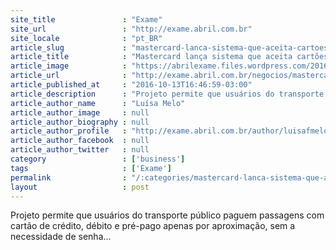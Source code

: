 ```yaml
---
site_title               : "Exame"
site_url                 : "http://exame.abril.com.br"
site_locale              : "pt_BR"
article_slug             : "mastercard-lanca-sistema-que-aceita-cartoes-em-onibus-e-trem"
article_title            : "Mastercard lança sistema que aceita cartões em ônibus e trem"
article_image            : "https://abrilexame.files.wordpress.com/2016/10/size_960_16_9_mastercard1.jpg?quality=70&strip=all&w=960"
article_url              : "http://exame.abril.com.br/negocios/mastercard-lanca-sistema-que-aceita-cartoes-em-onibus-e-trem-2/"
article_published_at     : "2016-10-13T16:46:59-03:00"
article_description      : "Projeto permite que usuários do transporte público paguem passagens com cartão de crédito, débito e pré-pago apenas por aproximação, sem a necessidade de senha..."
article_author_name      : "Luísa Melo"
article_author_image     : null
article_author_biography : null
article_author_profile   : "http://exame.abril.com.br/author/luisafmelo/"
article_author_facebook  : null
article_author_twitter   : null
category                 : ['business']
tags                     : ['Exame']
permalink                : "/:categories/mastercard-lanca-sistema-que-aceita-cartoes-em-onibus-e-trem/"
layout                   : post
---
```


Projeto permite que usuários do transporte público paguem passagens com cartão de crédito, débito e pré-pago apenas por aproximação, sem a necessidade de senha...
